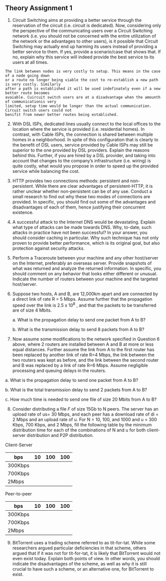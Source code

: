 ## Theory Assignment 1

1. Circuit Switching aims at providing a better service through the reservation of the circuit
(i.e. circuit is dedicated). Now, considering only the perspective of the communicating
users over a Circuit Switching network (i.e. you should not be concerned with the entire
utilization of the network or the advantages to other users), is it possible that Circuit
Switching may actually end up harming its users instead of providing a better service to
them. If yes, provide a scenario/case that shows that. If no, explain why this service will
indeed provide the best service to its users at all times.

```
The link between nodes is very costly to setup. This means in the case of a node going down
or a route no longer being viable the cost to re-establish a new path is very costly. Similarly
after a path is established it will be used indefinately even if a new better route becomes
avaiable. Cuircuit switch users are at a disadvantage when the amounth of communicationis very
limited, setup time would be longer than the actual communication. Circuit switch users could not
benifit from newer better routes being established.
```

2. With DSL ISPs, dedicated lines usually connect to the local offices to the location where
the service is provided (i.e. residential homes). In contrast, with Cable ISPs, the
connection is shared between multiple homes in a neighborhood. In spite of this
configuration that is clearly to the benefit of DSL users, service provided by Cable ISPs
may still be superior to the one provided by DSL providers. Explain the reasons behind
this. Further, if you are hired by a DSL provider, and taking into account that changes to
the company’s infrastructure (i.e. wiring) is quite costly, what would you propose in
order to speed up the provided service while balancing the cost.

3. HTTP provides two connections methods: persistent and non-persistent. While there are
clear advantages of persistent-HTTP, it is rather unclear whether non-persistent can be of
any use. Conduct a small research to find out why these two modes of connections are
provided. In specific, you should find out some of the advantages and disadvantages of
each of them, hence justifying their concurrent existence.

4. A successful attack to the Internet DNS would be devastating. Explain what type of
attacks can be made towards DNS. Why, to-date, such attacks in practice have not been
successful? In your answer, you should consider caching in particular. Why such
technique has not only proven to provide better performance, which is its original goal,
but also protection against security attacks.

5. Perform a Traceroute between your machine and any other host/server on the Internet,
preferably an overseas server. Provide snapshots of what was returned and analyze the
returned information. In specific, you should comment on any behavior that looks either
different or unusual. Indicate the number of routers between your machine and the
targeted host/server. 

6. Suppose two hosts, A and B, are 12,000km apart and are connected by a direct link of
rate R = 5 Mbps. Assume further that the propagation speed over the link is 2.5 x 10<sup>8</sup>
, and that the packets to be transferred are of size 4 Mbits.

   a. What is the propagation delay to send one packet from A to B?
   
   b. What is the transmission delay to send 8 packets from A to B?

7. Now assume some modifications to the network specified in Question 6 above, where 2
routers are installed between A and B at more or less equal distances. Further assume the
link from A to the first router has been replaced by another link of rate R=4 Mbps, the
link between the two routers was kept as before, and the link between the second router
and B was replaced by a link of rate R=6 Mbps. Assume negligible processing and
queuing delays in the routers.

a. What is the propagation delay to send one packet from A to B?

b. What is the total transmission delay to send 2 packets from A to B?

c. How much time is needed to send one file of size 20 Mbits from A to B?

8. Consider distributing a file _F_ of size 15Gb to N peers. The server has an upload rate of us= 30 Mbps, and each
peer has a download rate of di = 2 Mbps and an upload rate of u. For N = 10, 100, and
1000 and u = 300 Kbps, 700 Kbps, and 2 Mbps, fill the following table by the minimum
distribution time for each of the combinations of N and u for both client-server
distribution and P2P distribution. 

Client-Server

bps     | 10 | 100 | 100
--------|----|-----|-----
300Kbps |
700Kbps |
2Mbps   |

Peer-to-peer

bps     | 10 | 100 | 100
--------|----|-----|-----
300Kbps |
700Kbps |
2Mbps   |

9. BitTorrent uses a trading scheme referred to as tit-for-tat. While some researchers argued
particular deficiencies in that scheme, others argued that if it was not for tit-for-tat, it is
likely that BitTorrent would not even exist today. Explain both points of view. In other
words, you should indicate the disadvantages of the scheme, as well as why it is still
crucial to have such a scheme, or an alternative one, for BitTorrent to exist. 
